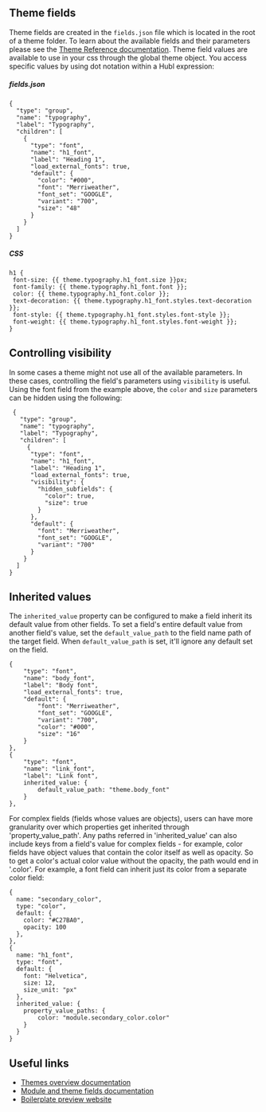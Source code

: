 ## Theme fields
Theme fields are created in the `fields.json` file which is located in the root of a theme folder. To learn about the available fields and their parameters please see the [Theme Reference documentation](https://designers.hubspot.com/docs/tutorials/themes-reference#fields-json). Theme field values are available to use in your css through the global theme object. You access specific values by using dot notation within a Hubl expression:

##### fields.json
```
{
  "type": "group",
  "name": "typography",
  "label": "Typography",
  "children": [
    {
      "type": "font",
      "name": "h1_font",
      "label": "Heading 1",
      "load_external_fonts": true,
      "default": {
        "color": "#000",
        "font": "Merriweather",
        "font_set": "GOOGLE",
        "variant": "700",
        "size": "48"
      }
    }
  ]
}
```

##### CSS
```
h1 {
 font-size: {{ theme.typography.h1_font.size }}px;
 font-family: {{ theme.typography.h1_font.font }};
 color: {{ theme.typography.h1_font.color }};
 text-decoration: {{ theme.typography.h1_font.styles.text-decoration }};
 font-style: {{ theme.typography.h1_font.styles.font-style }};
 font-weight: {{ theme.typography.h1_font.styles.font-weight }};
}
```

## Controlling visibility
In some cases a theme might not use all of the available parameters. In these cases, controlling the field's parameters using `visibility` is useful. Using the font field from the example above, the `color` and `size` parameters can be hidden using the following:

```
 {
   "type": "group",
   "name": "typography",
   "label": "Typography",
   "children": [
     {
      "type": "font",
      "name": "h1_font",
      "label": "Heading 1",
      "load_external_fonts": true,
      "visibility": {
        "hidden_subfields": {
          "color": true,
          "size": true
        }
      },
      "default": {
        "font": "Merriweather",
        "font_set": "GOOGLE",
        "variant": "700"
      }
    }
  ]
}
```

## Inherited values
The `inherited_value` property can be configured to make a field inherit its default value from other fields. To set a field's entire default value from another field's value, set the `default_value_path` to the field name path of the target field. When `default_value_path` is set, it'll ignore any default set on the field.
```
{
	"type": "font",
	"name": "body_font",
	"label": "Body font",
	"load_external_fonts": true,
	"default": {
		"font": "Merriweather",
		"font_set": "GOOGLE",
		"variant": "700",
		"color": "#000",
		"size": "16"
	}
},
{
	"type": "font",
	"name": "link_font",
	"label": "Link font",
	inherited_value: {
		default_value_path: "theme.body_font"
	}
},
```

For complex fields (fields whose values are objects), users can have more granularity over which properties get inherited through 'property_value_path'. Any paths referred in 'inherited_value' can also include keys from a field's value for complex fields - for example, color fields have object values that contain the color itself as well as opacity. So to get a color's actual color value without the opacity, the path would end in '.color'. For example, a font field can inherit just its color from a separate color field:

```
{
  name: "secondary_color",
  type: "color",
  default: {
    color: "#C27BA0",
    opacity: 100
  },
},
{
  name: "h1_font",
  type: "font",
  default: {
    font: "Helvetica",
    size: 12,
    size_unit: "px"
  },
  inherited_value: {
    property_value_paths: {
        color: "module.secondary_color.color"
    }
  }
}
```

## Useful links
- [Themes overview documentation](https://designers.hubspot.com/docs/building-blocks/themes)
- [Module and theme fields documentation](https://designers.hubspot.com/docs/building-blocks/module-theme-fields)
- [Boilerplate preview website](https://boilerplate.hubspotcms.com)
